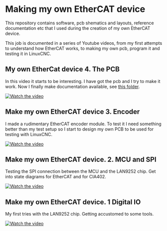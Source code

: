 # Making my own EtherCAT device

This repository contains software, pcb shematics and layouts, reference documentation etc
that I used during the creation of my own EtherCAT device.

This job is documented in a series of Youtube videos, from my first attempts to understand
how EtherCAT works, to making my own pcb, program it and testing it in LinuxCNC.

## My own EtherCat device 4. The PCB

In this video it starts to be interesting. I have got the pcb and I try to make it work.
Now I finally make documentation available, see [this folder](Pcb-1-lan9252).

[![Watch the video](https://img.youtube.com/vi/An0VrKYAv88/default.jpg)](https://youtu.be/An0VrKYAv88)

## Make my own EtherCAT device 3. Encoder

I made a rudimentary EtherCAT encoder module. To test it I need something better than my test setup so I start to design my own PCB to be used for testing with LinuxCNC.

[![Watch the video](https://img.youtube.com/vi/oNIBOpeTpQ4/default.jpg)](https://youtu.be/oNIBOpeTpQ4)

## Make my own EtherCAT device. 2. MCU and SPI

Testing the SPI connection between the MCU and the LAN9252 chip. Get into state diagrams for EtherCAT and for CIA402.

[![Watch the video](https://img.youtube.com/vi/F9HdCEG6kow/default.jpg)](https://youtu.be/F9HdCEG6kow)

## Make my own EtherCAT device. 1 Digital IO

My first tries with the LAN9252 chip. Getting accustomed to some tools.

[![Watch the video](https://img.youtube.com/vi/IGmXsXSSA4s/default.jpg)](https://youtu.be/IGmXsXSSA4s)



